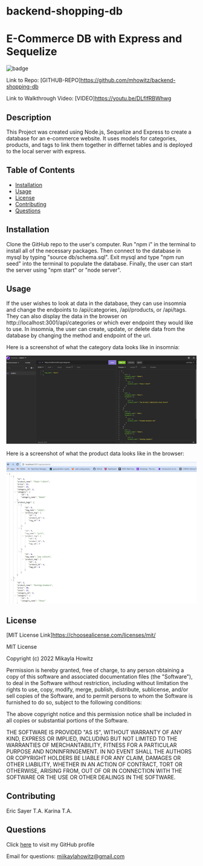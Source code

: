 # backend-shopping-db

# E-Commerce DB with Express and Sequelize

![badge](https://img.shields.io/badge/MIT-License-Green)

Link to Repo: [GITHUB-REPO]https://github.com/mhowitz/backend-shopping-db

Link to Walkthrough Video: [VIDEO]https://youtu.be/DLflfRBWhwg

## Description

This Project was created using Node.js, Sequelize and Express to create a database for an e-commerce website. It uses models for categories, products, and tags to link them together in differnet tables and is deployed to the local server with express.

## Table of Contents

* [Installation](#installation)
* [Usage](#usage)
* [License](#license)
* [Contributing](#contributing)
* [Questions](#questions)


## Installation

Clone the GitHub repo to the user's computer. Run "npm i" in the terminal to install all of the necessary packages. Then connect to the database in mysql by typing "source db/schema.sql". Exit mysql and type "npm run seed" into the terminal to populate the database. Finally, the user can start the server using "npm start" or "node server". 

## Usage

If the user wishes to look at data in the database, they can use insomnia and change the endpoints to /api/categories, /api/products, or /api/tags. They can also display the data in the browser on http://localhost:3001/api/categories or which ever endpoint they would like to use. In insomnia, the user can create, update, or delete data from the database by changing the method and endpoint of the url. 

Here is a screenshot of what the category data looks like in insomnia:

![screenshot-of-browser](images/insomnia.jpg)


Here is a screenshot of what the product data looks like in the browser:

![screenshot-of-terminal](images/browser.jpg)

## License 

[MIT License Link]https://choosealicense.com/licenses/mit/

MIT License

Copyright (c) 2022 Mikayla Howitz

Permission is hereby granted, free of charge, to any person obtaining a copy of this software and associated documentation files (the "Software"), to deal in the Software without restriction, including without limitation the rights to use, copy, modify, merge, publish, distribute, sublicense, and/or sell copies of the Software, and to permit persons to whom the Software is furnished to do so, subject to the following conditions:

The above copyright notice and this permission notice shall be included in all copies or substantial portions of the Software.

THE SOFTWARE IS PROVIDED "AS IS", WITHOUT WARRANTY OF ANY KIND, EXPRESS OR IMPLIED, INCLUDING BUT NOT LIMITED TO THE WARRANTIES OF MERCHANTABILITY, FITNESS FOR A PARTICULAR PURPOSE AND NONINFRINGEMENT. IN NO EVENT SHALL THE AUTHORS OR COPYRIGHT HOLDERS BE LIABLE FOR ANY CLAIM, DAMAGES OR OTHER LIABILITY, WHETHER IN AN ACTION OF CONTRACT, TORT OR OTHERWISE, ARISING FROM, OUT OF OR IN CONNECTION WITH THE SOFTWARE OR THE USE OR OTHER DEALINGS IN THE SOFTWARE.

## Contributing
Eric Sayer T.A.
Karina T.A.

## Questions

Click [here](https://github.com/mhowitz) to visit my GitHub profile

Email for questions: miikaylahowitz@gmail.com

